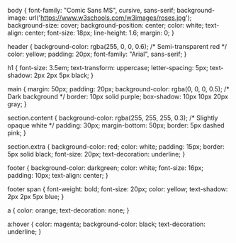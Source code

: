 body {
  font-family: "Comic Sans MS", cursive, sans-serif;
  background-image: url('https://www.w3schools.com/w3images/roses.jpg');
  background-size: cover;
  background-position: center;
  color: white;
  text-align: center;
  font-size: 18px;
  line-height: 1.6;
  margin: 0;
}

header {
  background-color: rgba(255, 0, 0, 0.6); /* Semi-transparent red */
  color: yellow;
  padding: 20px;
  font-family: "Arial", sans-serif;
}

h1 {
  font-size: 3.5em;
  text-transform: uppercase;
  letter-spacing: 5px;
  text-shadow: 2px 2px 5px black;
}

main {
  margin: 50px;
  padding: 20px;
  background-color: rgba(0, 0, 0, 0.5); /* Dark background */
  border: 10px solid purple;
  box-shadow: 10px 10px 20px gray;
}

section.content {
  background-color: rgba(255, 255, 255, 0.3); /* Slightly opaque white */
  padding: 30px;
  margin-bottom: 50px;
  border: 5px dashed pink;
}

section.extra {
  background-color: red;
  color: white;
  padding: 15px;
  border: 5px solid black;
  font-size: 20px;
  text-decoration: underline;
}

footer {
  background-color: darkgreen;
  color: white;
  font-size: 16px;
  padding: 10px;
  text-align: center;
}

footer span {
  font-weight: bold;
  font-size: 20px;
  color: yellow;
  text-shadow: 2px 2px 5px blue;
}


a {
  color: orange;
  text-decoration: none;
}

a:hover {
  color: magenta;
  background-color: black;
  text-decoration: underline;
}
